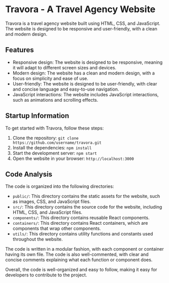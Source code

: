 # Travora - A Travel Agency Website

Travora is a travel agency website built using HTML, CSS, and JavaScript. The website is designed to be responsive and user-friendly, with a clean and modern design.

## Features

* Responsive design: The website is designed to be responsive, meaning it will adapt to different screen sizes and devices.
* Modern design: The website has a clean and modern design, with a focus on simplicity and ease of use.
* User-friendly: The website is designed to be user-friendly, with clear and concise language and easy-to-use navigation.
* JavaScript interactions: The website includes JavaScript interactions, such as animations and scrolling effects.

## Startup Information

To get started with Travora, follow these steps:

1. Clone the repository: `git clone https://github.com/username/travora.git`
2. Install the dependencies: `npm install`
3. Start the development server: `npm start`
4. Open the website in your browser: `http://localhost:3000`

## Code Analysis

The code is organized into the following directories:

* `public/`: This directory contains the static assets for the website, such as images, CSS, and JavaScript files.
* `src/`: This directory contains the source code for the website, including HTML, CSS, and JavaScript files.
* `components/`: This directory contains reusable React components.
* `containers/`: This directory contains React containers, which are components that wrap other components.
* `utils/`: This directory contains utility functions and constants used throughout the website.

The code is written in a modular fashion, with each component or container having its own file. The code is also well-commented, with clear and concise comments explaining what each function or component does.

Overall, the code is well-organized and easy to follow, making it easy for developers to contribute to the project.